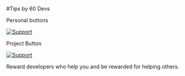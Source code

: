 #Tips by 60 Devs

Personal buttons

[![Support](https://supporter.60devs.com/api/b/fd92ac0c038a5ef6b879009c0b758b36)](https://supporter.60devs.com/give/fd92ac0c038a5ef6b879009c0b758b36)

Project Button

[![Support](https://supporter.60devs.com/api/b/fd92ac0c038a5ef6b879009c0b758b36/SupporterExtension)](https://supporter.60devs.com/support/fd92ac0c038a5ef6b879009c0b758b36/SupporterExtension)

Reward developers who help you and be rewarded for helping others.
